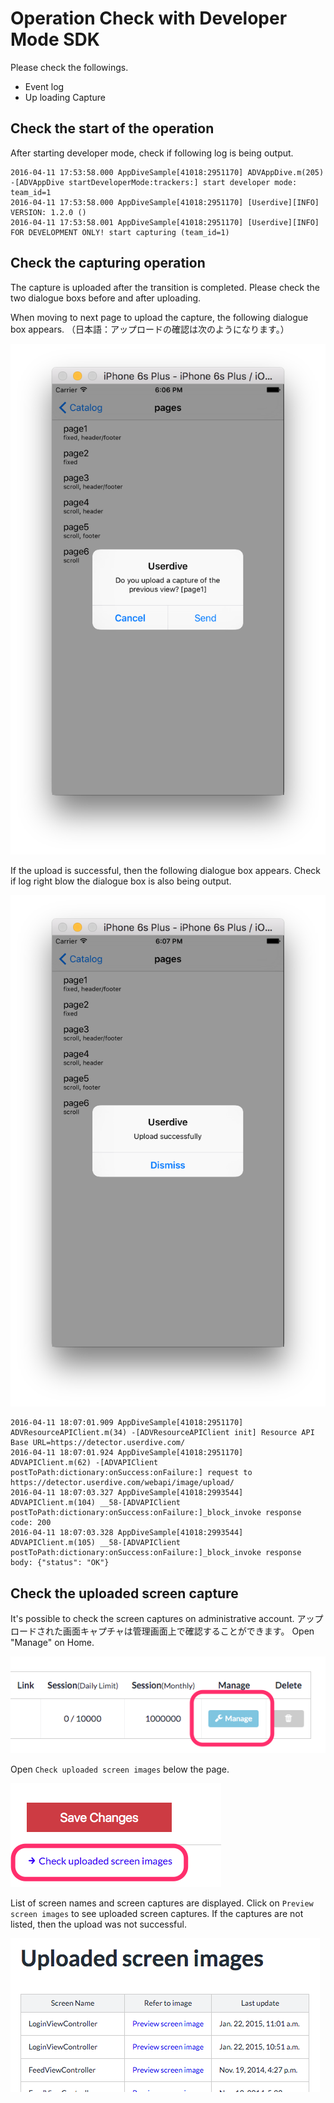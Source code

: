 # Operation Check with Developer Mode SDK

Please check the followings.

- Event log
- Up loading Capture

## Check the start of the operation

After starting developer mode, check if following log is being output.

```
2016-04-11 17:53:58.000 AppDiveSample[41018:2951170] ADVAppDive.m(205) -[ADVAppDive startDeveloperMode:trackers:] start developer mode: team_id=1
2016-04-11 17:53:58.000 AppDiveSample[41018:2951170] [Userdive][INFO] VERSION: 1.2.0 ()
2016-04-11 17:53:58.001 AppDiveSample[41018:2951170] [Userdive][INFO] FOR DEVELOPMENT ONLY! start capturing (team_id=1)
```


## Check the capturing operation

The capture is uploaded after the transition is completed.
Please check the two dialogue boxs before and after uploading.

When moving to next page to upload the capture, the following dialogue box appears.
（日本語：アップロードの確認は次のようになります。）

![upload confirmation dialog](../../../ja/apps/devguide/files/sdk_verification_capture_1.png)

If the upload is successful, then the following dialogue box appears.
Check if log right blow the dialogue box is also being output.

![upload status dialog](../../../ja/apps/devguide/files/sdk_verification_capture_2.png)

```
2016-04-11 18:07:01.909 AppDiveSample[41018:2951170] ADVResourceAPIClient.m(34) -[ADVResourceAPIClient init] Resource API Base URL=https://detector.userdive.com/
2016-04-11 18:07:01.924 AppDiveSample[41018:2951170] ADVAPIClient.m(62) -[ADVAPIClient postToPath:dictionary:onSuccess:onFailure:] request to https://detector.userdive.com/webapi/image/upload/
2016-04-11 18:07:03.327 AppDiveSample[41018:2993544] ADVAPIClient.m(104) __58-[ADVAPIClient postToPath:dictionary:onSuccess:onFailure:]_block_invoke response code: 200
2016-04-11 18:07:03.328 AppDiveSample[41018:2993544] ADVAPIClient.m(105) __58-[ADVAPIClient postToPath:dictionary:onSuccess:onFailure:]_block_invoke response body: {"status": "OK"}
```

## Check the uploaded screen capture

It's possible to check the screen captures on administrative account.  アップロードされた画面キャプチャは管理画面上で確認することができます。
Open "Manage" on Home.

![sdk_verification_capture_3.png](../../../ja/apps/devguide/files/sdk_verification_capture_3.png)

Open `Check uploaded screen images` below the page.

![sdk_verification_capture_4.png](../../../ja/apps/devguide/files/sdk_verification_capture_4.png)

List of screen names and screen captures are displayed.
Click on `Preview screen images` to see uploaded screen captures.
If the captures are not listed, then the upload was not successful.

![sdk_verification_capture_5.png](../../../ja/apps/devguide/files/sdk_verification_capture_5.png)
